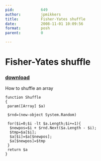 ```yaml
---
pid:            649
author:         jpmikkers
title:          Fisher-Yates shuffle
date:           2008-11-01 10:09:56
format:         posh
parent:         0

---
```


# Fisher-Yates shuffle

### [download](Scripts\649.ps1)

How to shuffle an array

```posh
function Shuffle
{
 param([Array] $a)
 
 $rnd=(new-object System.Random)
 
 for($i=0;$i -lt $a.Length;$i+=1){
  $newpos=$i + $rnd.Next($a.Length - $i); 
  $tmp=$a[$i]; 
  $a[$i]=$a[$newpos]; 
  $a[$newpos]=$tmp 
 } 
 return $a
}

```
